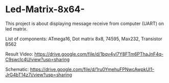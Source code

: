 # Led-Matrix-8x64-
This project is about displaying message receive from computer (UART) on led matrix. 

List of components: ATmega16, Dot matrix 8x8, 74595, Max232, Transistor B562

Result Video: https://drive.google.com/file/d/1bqv4yI7Y8FTm6PThaJnF4q-C9swclc4U/view?usp=sharing

Schematic: https://drive.google.com/file/d/1ru0YmehuFPNwcAwpkUl1-JrG4bT14z7i/view?usp=sharing
